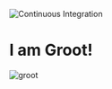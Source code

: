 ![Continuous Integration](https://github.com/fao89/groot/workflows/Continuous%20Integration/badge.svg)
# I am Groot!
![groot](https://www.redringtones.com/wp-content/uploads/2019/04/i-am-groot-ringtone.jpg)
